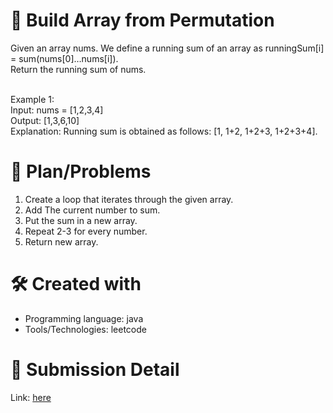 
# 💼 Build Array from Permutation<a name="about-project"></a>
Given an array nums. We define a running sum of an array as runningSum[i] = sum(nums[0]…nums[i]).
<br>
Return the running sum of nums.
<br><br>

Example 1:
<br>
Input: nums = [1,2,3,4] <br>
Output: [1,3,6,10] <br>
Explanation: Running sum is obtained as follows: [1, 1+2, 1+2+3, 1+2+3+4].

# 📜 Plan/Problems
1. Create a loop that iterates through the given array.
2. Add The current number to sum.
3. Put the sum in a new array.
4. Repeat 2-3 for every number.
5. Return new array.

# 🛠 Created with
- Programming language: java
- Tools/Technologies: leetcode

# 💎 Submission Detail
Link: [here](https://leetcode.com/submissions/detail/1164258023/)
